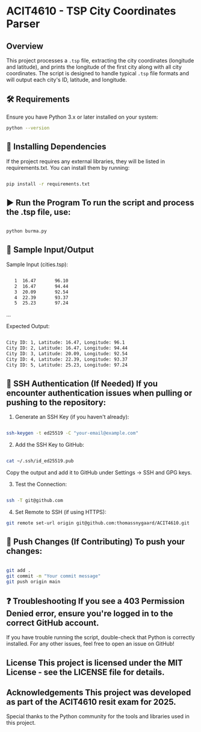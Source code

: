 # ACIT4610 - TSP City Coordinates Parser

## Overview
This project processes a `.tsp` file, extracting the city coordinates (longitude and latitude), and prints the longitude of the first city along with all city coordinates. The script is designed to handle typical `.tsp` file formats and will output each city's ID, latitude, and longitude.

## 🛠 Requirements
Ensure you have Python 3.x or later installed on your system:

```bash
python --version
```
## 📂 Installing Dependencies
If the project requires any external libraries, they will be listed in requirements.txt. You can install them by running:

```bash

pip install -r requirements.txt
```

## ▶️ Run the Program To run the script and process the .tsp file, use:

```bash

python burma.py
```
## 📄 Sample Input/Output

Sample Input (cities.tsp):

```bash

   1  16.47       96.10
   2  16.47       94.44
   3  20.09       92.54
   4  22.39       93.37
   5  25.23       97.24

```
...

Expected Output:

```bash

City ID: 1, Latitude: 16.47, Longitude: 96.1
City ID: 2, Latitude: 16.47, Longitude: 94.44
City ID: 3, Latitude: 20.09, Longitude: 92.54
City ID: 4, Latitude: 22.39, Longitude: 93.37
City ID: 5, Latitude: 25.23, Longitude: 97.24
```
## 🔑 SSH Authentication (If Needed) If you encounter authentication issues when pulling or pushing to the repository:

1. Generate an SSH Key (if you haven't already):
```bash

ssh-keygen -t ed25519 -C "your-email@example.com"
```
2. Add the SSH Key to GitHub:
```bash

cat ~/.ssh/id_ed25519.pub
```
Copy the output and add it to GitHub under Settings → SSH and GPG keys.

3. Test the Connection:
```bash

ssh -T git@github.com
```
4. Set Remote to SSH (if using HTTPS):
```bash
git remote set-url origin git@github.com:thomassnygaard/ACIT4610.git
```
## 🚀 Push Changes (If Contributing) To push your changes:

```bash

git add .
git commit -m "Your commit message"
git push origin main
```
## ❓ Troubleshooting If you see a 403 Permission Denied error, ensure you're logged in to the correct GitHub account.
If you have trouble running the script, double-check that Python is correctly installed.
For any other issues, feel free to open an issue on GitHub!

## License This project is licensed under the MIT License - see the LICENSE file for details.

## Acknowledgements This project was developed as part of the ACIT4610 resit exam for 2025.
Special thanks to the Python community for the tools and libraries used in this project.
